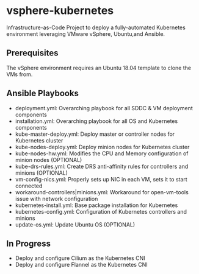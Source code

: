 # vsphere-kubernetes
Infrastructure-as-Code Project to deploy a fully-automated Kubernetes environment leveraging VMware vSphere, Ubuntu,and Ansible.

## Prerequisites
The vSphere environment requires an Ubuntu 18.04 template to clone the VMs from.

## Ansible Playbooks
- deployment.yml: Overarching playbook for all SDDC & VM deployment components
- installation.yml: Overarching playbook for all OS and Kubernetes components
- kube-master-deploy.yml: Deploy master or controller nodes for Kubernetes cluster
- kube-nodes-deploy.yml: Deploy minion nodes for Kubernetes cluster
- kube-nodes-hw.yml: Modifies the CPU and Memory configuration of minion nodes (OPTIONAL)
- kube-drs-rules.yml: Create DRS anti-affinity rules for controllers and minions (OPTIONAL)
- vm-config-nics.yml: Properly sets up NIC in each VM, sets it to start connected
- workaround-controllers|minions.yml: Workaround for open-vm-tools issue with network configuration
- kubernetes-install.yml: Base package installation for Kubernetes
- kubernetes-config.yml: Configuration of Kubernetes controllers and minions
- update-os.yml: Update Ubuntu OS (OPTIONAL)

## In Progress
- Deploy and configure Cilium as the Kubernetes CNI
- Deploy and configure Flannel as the Kubernetes CNI
